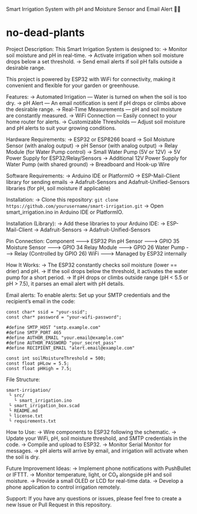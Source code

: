 Smart Irrigation System with pH and Moisture Sensor and Email Alert 🌱✨
# no-dead-plants


Project Description:
This Smart Irrigation System is designed to:
-> Monitor soil moisture and pH in real-time.
-> Activate irrigation when soil moisture drops below a set threshold.
-> Send email alerts if soil pH falls outside a desirable range.

This project is powered by ESP32 with WiFi for connectivity, making it convenient and flexible for your garden or greenhouse.

Features:
-> Automated Irrigation — Water is turned on when the soil is too dry.
-> pH Alert — An email notification is sent if pH drops or climbs above the desirable range.
-> Real-Time Measurements — pH and soil moisture are constantly measured.
-> WiFi Connection — Easily connect to your home router for alerts.
-> Customizable Thresholds — Adjust soil moisture and pH alerts to suit your growing conditions.

Hardware Requirements:
-> ESP32 or ESP8266 board
-> Soil Moisture Sensor (with analog output)
-> pH Sensor (with analog output)
-> Relay Module (for Water Pump control)
-> Small Water Pump (5V or 12V)
-> 5V Power Supply for ESP32/Relay/Sensors
-> Additional 12V Power Supply for Water Pump (with shared ground)
-> Breadboard and Hook-up Wire

Software Requirements:
-> Arduino IDE or PlatformIO
-> ESP-Mail-Client library for sending emails
-> Adafruit-Sensors and Adafruit-Unified-Sensors libraries (for pH, soil moisture if applicable)

Installation:
-> Clone this repository:
`git clone https://github.com/yourusername/smart-irrigation.git`
-> Open smart_irrigation.ino in Arduino IDE or PlatformIO.

Installation (Library):
-> Add these libraries to your Arduino IDE:
-> ESP-Mail-Client
-> Adafruit-Sensors
-> Adafruit-Unified-Sensors

Pin Connection:
Component	---> ESP32 Pin
pH Sensor	---> GPIO 35
Moisture Sensor	---> GPIO 34
Relay Module	---> GPIO 26
Water Pump	---> Relay (Controlled by GPIO 26)
WiFi	---> Managed by ESP32 internally

How It Works:
-> The ESP32 constantly checks soil moisture (lower == drier) and pH.
-> If the soil drops below the threshold, it activates the water pump for a short period.
-> If pH drops or climbs outside range (pH < 5.5 or pH > 7.5), it parses an email alert with pH details.

Email alerts:
To enable alerts:
Set up your SMTP credentials and the recipient’s email in the code:

```
const char* ssid = "your-ssid";
const char* password = "your-wifi-password";

#define SMTP_HOST "smtp.example.com"
#define SMTP_PORT 465
#define AUTHOR_EMAIL "your.email@example.com"
#define AUTHOR_PASSWORD "your_secret_pass"
#define RECIPIENT_EMAIL "alert.email@example.com"

const int soilMoistureThreshold = 500;
const float pHLow = 5.5;
const float pHHigh = 7.5;
```

File Structure:
```
smart-irrigation/
 └ src/
   └ smart_irrigation.ino
 └ smart_irrigation_box.scad
 └ README.md
 └ license.txt
 └ requirements.txt
```
 
How to Use:
-> Wire components to ESP32 following the schematic.
-> Update your WiFi, pH, soil moisture threshold, and SMTP credentials in the code.
-> Compile and upload to ESP32.
-> Monitor Serial Monitor for messages.
-> pH alerts will arrive by email, and irrigation will activate when the soil is dry.

Future Improvement Ideas:
-> Implement phone notifications with PushBullet or IFTTT.
-> Monitor temperature, light, or CO₂ alongside pH and soil moisture.
-> Provide a small OLED or LCD for real-time data.
-> Develop a phone application to control irrigation remotely.

Support:
If you have any questions or issues, please feel free to create a new Issue or Pull Request in this repository.

